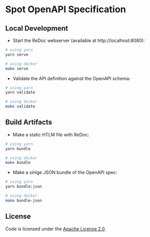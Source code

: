 # Spot OpenAPI Specification

## Local Development

- Start the ReDoc webserver (available at http://localhost:8080):

```sh
# using yarn
yarn serve

# using docker
make serve
```

- Validate the API definition against the OpenAPI schema:

```sh
# using yarn
yarn validate

# using docker
make validate
```

## Build Artifacts

- Make a static HTLM file with ReDoc:

```sh
# using yarn
yarn bundle

# using docker
make bundle
```

- Make a sinlge JSON bundle of the OpenAPI spec:

```sh
# using yarn
yarn bundle:json

# using docker
make bundle-json
```

## License

Code is licensed under the [Apache License 2.0](LICENSE).
